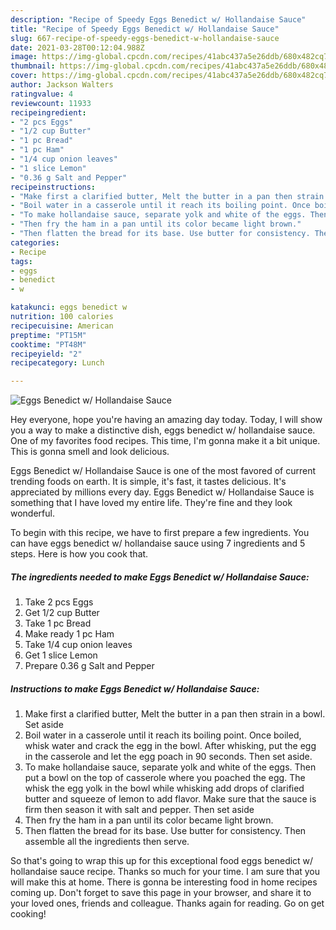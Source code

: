 ```yaml
---
description: "Recipe of Speedy Eggs Benedict w/ Hollandaise Sauce"
title: "Recipe of Speedy Eggs Benedict w/ Hollandaise Sauce"
slug: 667-recipe-of-speedy-eggs-benedict-w-hollandaise-sauce
date: 2021-03-28T00:12:04.988Z
image: https://img-global.cpcdn.com/recipes/41abc437a5e26ddb/680x482cq70/eggs-benedict-w-hollandaise-sauce-recipe-main-photo.jpg
thumbnail: https://img-global.cpcdn.com/recipes/41abc437a5e26ddb/680x482cq70/eggs-benedict-w-hollandaise-sauce-recipe-main-photo.jpg
cover: https://img-global.cpcdn.com/recipes/41abc437a5e26ddb/680x482cq70/eggs-benedict-w-hollandaise-sauce-recipe-main-photo.jpg
author: Jackson Walters
ratingvalue: 4
reviewcount: 11933
recipeingredient:
- "2 pcs Eggs"
- "1/2 cup Butter"
- "1 pc Bread"
- "1 pc Ham"
- "1/4 cup onion leaves"
- "1 slice Lemon"
- "0.36 g Salt and Pepper"
recipeinstructions:
- "Make first a clarified butter, Melt the butter in a pan then strain in a bowl. Set aside"
- "Boil water in a casserole until it reach its boiling point. Once boiled, whisk water and crack the egg in the bowl. After whisking, put the egg in the casserole and let the egg poach in 90 seconds. Then set aside."
- "To make hollandaise sauce, separate yolk and white of the eggs. Then put a bowl on the top of casserole where you poached the egg. The whisk the egg yolk in the bowl while whisking add drops of clarified butter and squeeze of lemon to add flavor. Make sure that the sauce is firm then season it with salt and pepper. Then set aside"
- "Then fry the ham in a pan until its color became light brown."
- "Then flatten the bread for its base. Use butter for consistency. Then assemble all the ingredients then serve."
categories:
- Recipe
tags:
- eggs
- benedict
- w

katakunci: eggs benedict w 
nutrition: 100 calories
recipecuisine: American
preptime: "PT15M"
cooktime: "PT48M"
recipeyield: "2"
recipecategory: Lunch

---
```



![Eggs Benedict w/ Hollandaise Sauce](https://img-global.cpcdn.com/recipes/41abc437a5e26ddb/680x482cq70/eggs-benedict-w-hollandaise-sauce-recipe-main-photo.jpg)

Hey everyone, hope you're having an amazing day today. Today, I will show you a way to make a distinctive dish, eggs benedict w/ hollandaise sauce. One of my favorites food recipes. This time, I'm gonna make it a bit unique. This is gonna smell and look delicious.

Eggs Benedict w/ Hollandaise Sauce is one of the most favored of current trending foods on earth. It is simple, it's fast, it tastes delicious. It's appreciated by millions every day. Eggs Benedict w/ Hollandaise Sauce is something that I have loved my entire life. They're fine and they look wonderful.




To begin with this recipe, we have to first prepare a few ingredients. You can have eggs benedict w/ hollandaise sauce using 7 ingredients and 5 steps. Here is how you cook that.

<!--inarticleads1-->

##### The ingredients needed to make Eggs Benedict w/ Hollandaise Sauce:

1. Take 2 pcs Eggs
1. Get 1/2 cup Butter
1. Take 1 pc Bread
1. Make ready 1 pc Ham
1. Take 1/4 cup onion leaves
1. Get 1 slice Lemon
1. Prepare 0.36 g Salt and Pepper




<!--inarticleads2-->

##### Instructions to make Eggs Benedict w/ Hollandaise Sauce:

1. Make first a clarified butter, Melt the butter in a pan then strain in a bowl. Set aside
1. Boil water in a casserole until it reach its boiling point. Once boiled, whisk water and crack the egg in the bowl. After whisking, put the egg in the casserole and let the egg poach in 90 seconds. Then set aside.
1. To make hollandaise sauce, separate yolk and white of the eggs. Then put a bowl on the top of casserole where you poached the egg. The whisk the egg yolk in the bowl while whisking add drops of clarified butter and squeeze of lemon to add flavor. Make sure that the sauce is firm then season it with salt and pepper. Then set aside
1. Then fry the ham in a pan until its color became light brown.
1. Then flatten the bread for its base. Use butter for consistency. Then assemble all the ingredients then serve.




So that's going to wrap this up for this exceptional food eggs benedict w/ hollandaise sauce recipe. Thanks so much for your time. I am sure that you will make this at home. There is gonna be interesting food in home recipes coming up. Don't forget to save this page in your browser, and share it to your loved ones, friends and colleague. Thanks again for reading. Go on get cooking!
